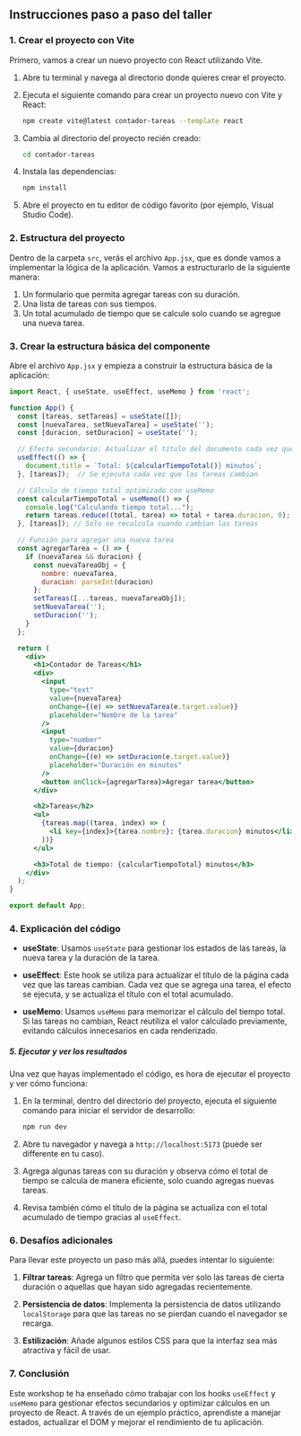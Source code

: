 ## **Instrucciones paso a paso del taller**

### **1. Crear el proyecto con Vite**

Primero, vamos a crear un nuevo proyecto con React utilizando Vite.

1. Abre tu terminal y navega al directorio donde quieres crear el proyecto.
2. Ejecuta el siguiente comando para crear un proyecto nuevo con Vite y React:

   ```bash
   npm create vite@latest contador-tareas --template react
   ```

3. Cambia al directorio del proyecto recién creado:

   ```bash
   cd contador-tareas
   ```

4. Instala las dependencias:

   ```bash
   npm install
   ```

5. Abre el proyecto en tu editor de código favorito (por ejemplo, Visual Studio Code).

### **2. Estructura del proyecto**

Dentro de la carpeta `src`, verás el archivo `App.jsx`, que es donde vamos a implementar la lógica de la aplicación. Vamos a estructurarlo de la siguiente manera:

1. Un formulario que permita agregar tareas con su duración.
2. Una lista de tareas con sus tiempos.
3. Un total acumulado de tiempo que se calcule solo cuando se agregue una nueva tarea.

### **3. Crear la estructura básica del componente**

Abre el archivo `App.jsx` y empieza a construir la estructura básica de la aplicación:

```jsx
import React, { useState, useEffect, useMemo } from 'react';

function App() {
  const [tareas, setTareas] = useState([]);
  const [nuevaTarea, setNuevaTarea] = useState('');
  const [duracion, setDuracion] = useState('');

  // Efecto secundario: Actualizar el título del documento cada vez que cambia el total
  useEffect(() => {
    document.title = `Total: ${calcularTiempoTotal()} minutos`;
  }, [tareas]);  // Se ejecuta cada vez que las tareas cambian

  // Cálculo de tiempo total optimizado con useMemo
  const calcularTiempoTotal = useMemo(() => {
    console.log("Calculando tiempo total...");
    return tareas.reduce((total, tarea) => total + tarea.duracion, 0);
  }, [tareas]); // Solo se recalcula cuando cambian las tareas

  // Función para agregar una nueva tarea
  const agregarTarea = () => {
    if (nuevaTarea && duracion) {
      const nuevaTareaObj = {
        nombre: nuevaTarea,
        duracion: parseInt(duracion)
      };
      setTareas([...tareas, nuevaTareaObj]);
      setNuevaTarea('');
      setDuracion('');
    }
  };

  return (
    <div>
      <h1>Contador de Tareas</h1>
      <div>
        <input 
          type="text" 
          value={nuevaTarea} 
          onChange={(e) => setNuevaTarea(e.target.value)} 
          placeholder="Nombre de la tarea" 
        />
        <input 
          type="number" 
          value={duracion} 
          onChange={(e) => setDuracion(e.target.value)} 
          placeholder="Duración en minutos" 
        />
        <button onClick={agregarTarea}>Agregar tarea</button>
      </div>

      <h2>Tareas</h2>
      <ul>
        {tareas.map((tarea, index) => (
          <li key={index}>{tarea.nombre}: {tarea.duracion} minutos</li>
        ))}
      </ul>

      <h3>Total de tiempo: {calcularTiempoTotal} minutos</h3>
    </div>
  );
}

export default App;
```

### **4. Explicación del código**

- **useState**: Usamos `useState` para gestionar los estados de las tareas, la nueva tarea y la duración de la tarea.

- **useEffect**: Este hook se utiliza para actualizar el título de la página cada vez que las tareas cambian. Cada vez que se agrega una tarea, el efecto se ejecuta, y se actualiza el título con el total acumulado.

- **useMemo**: Usamos `useMemo` para memorizar el cálculo del tiempo total. Si las tareas no cambian, React reutiliza el valor calculado previamente, evitando cálculos innecesarios en cada renderizado.

##### **5. Ejecutar y ver los resultados**

Una vez que hayas implementado el código, es hora de ejecutar el proyecto y ver cómo funciona:

1. En la terminal, dentro del directorio del proyecto, ejecuta el siguiente comando para iniciar el servidor de desarrollo:

   ```bash
   npm run dev
   ```

2. Abre tu navegador y navega a `http://localhost:5173` (puede ser differente en tu caso).

3. Agrega algunas tareas con su duración y observa cómo el total de tiempo se calcula de manera eficiente, solo cuando agregas nuevas tareas.

4. Revisa también cómo el título de la página se actualiza con el total acumulado de tiempo gracias al `useEffect`.

### **6. Desafíos adicionales**

Para llevar este proyecto un paso más allá, puedes intentar lo siguiente:

1. **Filtrar tareas**: Agrega un filtro que permita ver solo las tareas de cierta duración o aquellas que hayan sido agregadas recientemente.

2. **Persistencia de datos**: Implementa la persistencia de datos utilizando `localStorage` para que las tareas no se pierdan cuando el navegador se recarga.

3. **Estilización**: Añade algunos estilos CSS para que la interfaz sea más atractiva y fácil de usar.

### **7. Conclusión**

Este workshop te ha enseñado cómo trabajar con los hooks `useEffect` y `useMemo` para gestionar efectos secundarios y optimizar cálculos en un proyecto de React. A través de un ejemplo práctico, aprendiste a manejar estados, actualizar el DOM y mejorar el rendimiento de tu aplicación.